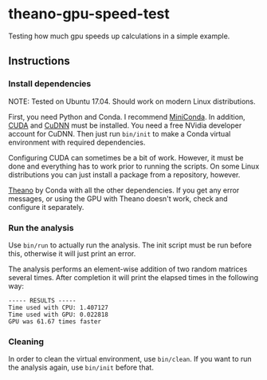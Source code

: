 # theano-gpu-speed-test
Testing how much gpu speeds up calculations in a simple example.

## Instructions

### Install dependencies

NOTE: Tested on Ubuntu 17.04. Should work on modern Linux distributions.

First, you need Python and Conda. I recommend [MiniConda](https://conda.io/miniconda.html). In addition, [CUDA](https://developer.nvidia.com/cuda-downloads) and [CuDNN](https://developer.nvidia.com/cudnn) must be installed. You need a free NVidia developer account for CuDNN. Then just run `bin/init` to make a Conda virtual environment with required dependencies.

Configuring CUDA can sometimes be a bit of work. However, it must be done and everything has to work prior to running the scripts. On some Linux distributions you can just install a package from a repository, however.

[Theano](http://deeplearning.net/software/theano/index.html) by Conda with all the other dependencies. If you get any error messages, or using the GPU with Theano doesn't work, check and configure it separately.

### Run the analysis

Use `bin/run` to actually run the analysis. The init script must be run before this, otherwise it will just print an error.

The analysis performs an element-wise addition of two random matrices several times. After completion it will print the elapsed times in the following way:
```
----- RESULTS -----
Time used with CPU: 1.407127
Time used with GPU: 0.022818
GPU was 61.67 times faster
```

### Cleaning

In order to clean the virtual environment, use `bin/clean`. If you want to run the analysis again, use `bin/init` before that.
